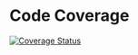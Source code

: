 # Code Coverage
[![Coverage Status](https://coveralls.io/repos/github/ndlanzi-c137/e-spaza-project/badge.png?branch=master)](https://coveralls.io/github/ndlanzi-c137/e-spaza-project?branch=master)


